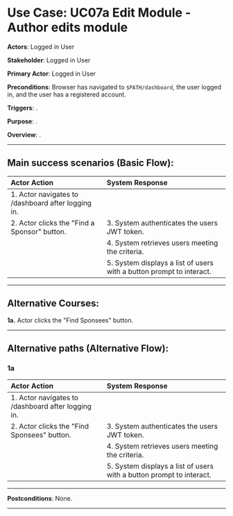 # Use Case: UC07a Edit Module - Author edits module

**Actors**: Logged in User

**Stakeholder**: Logged in User

**Primary Actor**: Logged in User

**Preconditions**: Browser has navigated to `$PATH/dashboard`, the user logged in, and the user has a registered account.

**Triggers**: .

**Purpose**: .

**Overview**: .

---

## Main success scenarios (Basic Flow):

| Actor Action | System Response |
|:--------------|:----------------|
| 1. Actor navigates to /dashboard after logging in.| |
| 2. Actor clicks the "Find a Sponsor" button. | 3. System authenticates the users JWT token. |
| | 4. System retrieves users meeting the criteria. |
| | 5. System displays a list of users with a button prompt to interact. |

___

## Alternative Courses:

**1a.** Actor clicks the "Find Sponsees" button.

---

## Alternative paths (Alternative Flow):

### 1a
| Actor Action | System Response |
|:--------------|:----------------|
| 1. Actor navigates to /dashboard after logging in.| |
| 2. Actor clicks the "Find Sponsees" button. | 3. System authenticates the users JWT token. |
| | 4. System retrieves users meeting the criteria. |
| | 5. System displays a list of users with a button prompt to interact. |

---

**Postconditions**: None.

---

